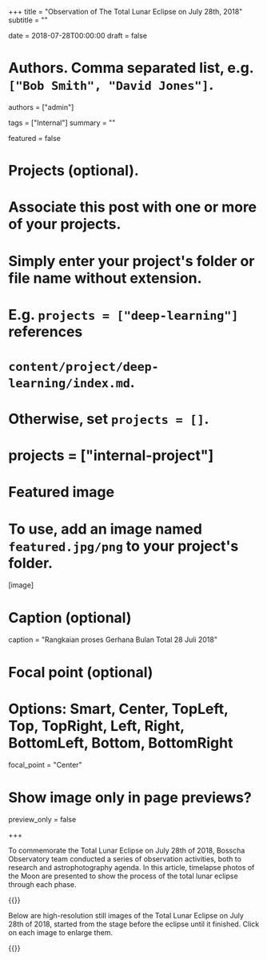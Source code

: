 +++
title = "Observation of The Total Lunar Eclipse on July 28th, 2018"
subtitle = ""

date = 2018-07-28T00:00:00
draft = false

# Authors. Comma separated list, e.g. `["Bob Smith", "David Jones"]`.
authors = ["admin"]

tags = ["Internal"]
summary = ""

featured = false

# Projects (optional).
#   Associate this post with one or more of your projects.
#   Simply enter your project's folder or file name without extension.
#   E.g. `projects = ["deep-learning"]` references 
#   `content/project/deep-learning/index.md`.
#   Otherwise, set `projects = []`.
# projects = ["internal-project"]

# Featured image
# To use, add an image named `featured.jpg/png` to your project's folder. 
[image]
  # Caption (optional)
  caption = "Rangkaian proses Gerhana Bulan Total 28 Juli 2018"

  # Focal point (optional)
  # Options: Smart, Center, TopLeft, Top, TopRight, Left, Right, BottomLeft, Bottom, BottomRight
  focal_point = "Center"

  # Show image only in page previews?
  preview_only = false

+++

To commemorate the Total Lunar Eclipse on July 28th of 2018, Bosscha Observatory team
conducted a series of observation activities, both to research and astrophotography
agenda. In this article, timelapse photos of the Moon are presented to show the process of
the total lunar eclipse through each phase.

{{<youtube Gabb7doB71g>}}

Below are high-resolution still images of the Total Lunar Eclipse on July 28th of 2018, started from the stage before the eclipse until it finished. Click on each image to enlarge them.

{{<customgallery album="gallery">}}